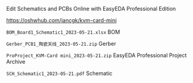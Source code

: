 Edit Schematics and PCBs Online with EasyEDA Professional Edition

https://oshwhub.com/jancgk/kvm-card-mini



`BOM_Board1_Schematic1_2023-05-21.xlsx` BOM

`Gerber_PCB1_陶瓷天线_2023-05-21.zip` Gerber

`ProProject_KVM-Card mini_2023-05-21.zip` EasyEDA Professional Project Archive

`SCH_Schematic1_2023-05-21.pdf` Schematic 